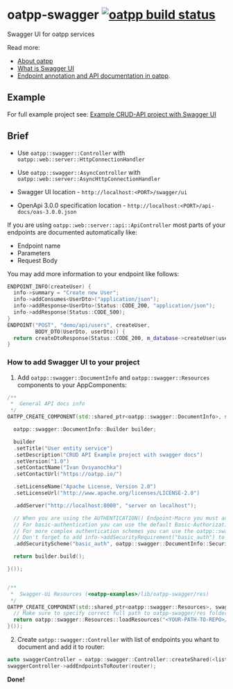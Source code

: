 # oatpp-swagger [![oatpp build status](https://dev.azure.com/lganzzzo/lganzzzo/_apis/build/status/oatpp.oatpp-swagger)](https://dev.azure.com/lganzzzo/lganzzzo/_build?definitionId=2)
Swagger UI for oatpp services

Read more:
- [About oatpp](https://oatpp.io/)  
- [What is Swagger UI](https://swagger.io/tools/swagger-ui/)
- [Endpoint annotation and API documentation in oatpp](https://oatpp.io/docs/components/api-controller/#endpoint-annotation-and-api-documentation).

## Example

For full example project see: [Example CRUD-API project with Swagger UI](https://github.com/oatpp/example-crud)

## Brief

- Use ```oatpp::swagger::Controller``` with ```oatpp::web::server::HttpConnectionHandler```
- Use ```oatpp::swagger::AsyncController``` with ```oatpp::web::server::AsyncHttpConnectionHandler```

- Swagger UI location - ```http://localhost:<PORT>/swagger/ui```
- OpenApi 3.0.0 specification location - ```http://localhost:<PORT>/api-docs/oas-3.0.0.json```

If you are using ```oatpp::web::server::api::ApiController``` most parts of your endpoints are documented automatically like:

- Endpoint name
- Parameters
- Request Body

You may add more information to your endpoint like follows:

```c++
ENDPOINT_INFO(createUser) {
  info->summary = "Create new User";
  info->addConsumes<UserDto>("application/json");
  info->addResponse<UserDto>(Status::CODE_200, "application/json");
  info->addResponse(Status::CODE_500);
}
ENDPOINT("POST", "demo/api/users", createUser,
         BODY_DTO(UserDto, userDto)) {
  return createDtoResponse(Status::CODE_200, m_database->createUser(userDto));
}
```

### How to add Swagger UI to your project

1) Add ```oatpp::swagger::DocumentInfo``` and ```oatpp::swagger::Resources``` components to your AppComponents:

```c++
/**
 *  General API docs info
 */
OATPP_CREATE_COMPONENT(std::shared_ptr<oatpp::swagger::DocumentInfo>, swaggerDocumentInfo)([] {

  oatpp::swagger::DocumentInfo::Builder builder;

  builder
  .setTitle("User entity service")
  .setDescription("CRUD API Example project with swagger docs")
  .setVersion("1.0")
  .setContactName("Ivan Ovsyanochka")
  .setContactUrl("https://oatpp.io/")

  .setLicenseName("Apache License, Version 2.0")
  .setLicenseUrl("http://www.apache.org/licenses/LICENSE-2.0")

  .addServer("http://localhost:8000", "server on localhost");

  // When you are using the AUTHENTICATION() Endpoint-Macro you must add an SecurityScheme object (https://swagger.io/specification/#securitySchemeObject)
  // For basic-authentication you can use the default Basic-Authorization-Security-Scheme like this
  // For more complex authentication schemes you can use the oatpp::swagger::DocumentInfo::SecuritySchemeBuilder builder
  // Don't forget to add info->addSecurityRequirement("basic_auth") to your ENDPOINT_INFO() Macro!
  .addSecurityScheme("basic_auth", oatpp::swagger::DocumentInfo::SecuritySchemeBuilder::DefaultBasicAuthorizationSecurityScheme());

  return builder.build();

}());


/**
 *  Swagger-Ui Resources (<oatpp-examples>/lib/oatpp-swagger/res)
 */
OATPP_CREATE_COMPONENT(std::shared_ptr<oatpp::swagger::Resources>, swaggerResources)([] {
  // Make sure to specify correct full path to oatpp-swagger/res folder !!!
  return oatpp::swagger::Resources::loadResources("<YOUR-PATH-TO-REPO>/lib/oatpp-swagger/res");
}());

```

2) Create ```oatpp::swagger::Controller``` with list of endpoints you whant to document and add it to router:

```c++
auto swaggerController = oatpp::swagger::Controller::createShared(<list-of-endpoints-to-document>);
swaggerController->addEndpointsToRouter(router);
```

**Done!**
